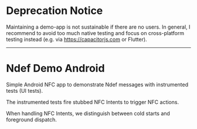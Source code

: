 # Deprecation Notice

Maintaining a demo-app is not sustainable if there are no users.
In general, I recommend to avoid too much native testing and focus on cross-platform testing instead (e.g. via https://capacitorjs.com or Flutter).

____

# Ndef Demo Android
Simple Android NFC app to demonstrate Ndef messages with instrumented tests (UI tests).

The instrumented tests fire stubbed NFC Intents to trigger NFC actions.

When handling NFC Intents, we distinguish between cold starts and foreground dispatch.


